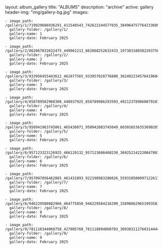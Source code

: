 
layout: album_gallery
title: "ALBUMS"
description: "archive"
active: gallery
header-img: "img/gallery-bg.jpg"
images:
    
    - image_path: /gallery/1/719029686936291_411548543_742622244577035_384964757764233605_n.jpg
      gallery-folder: /gallery/1/
      gallery-name: 1
      gallery-date: February 2025
            
    - image_path: /gallery/2/862067832632475_449061213_862068252632433_197383180382203756_n.jpg
      gallery-folder: /gallery/2/
      gallery-name: 2
      gallery-date: February 2025
            
    - image_path: /gallery/3/933956455443612_462877565_933957028776888_3624922345764196843_n.jpg
      gallery-folder: /gallery/3/
      gallery-name: 3
      gallery-date: February 2025
            
    - image_path: /gallery/4/858789502960308_448937925_858789986293593_492123789860079101_n.jpg
      gallery-folder: /gallery/4/
      gallery-name: 4
      gallery-date: February 2025
            
    - image_path: /gallery/5/950941963745061_465438071_950942083745049_6030165363536902072_n.jpg
      gallery-folder: /gallery/5/
      gallery-name: 5
      gallery-date: February 2025
            
    - image_path: /gallery/6/957123323126925_466129132_957123606460230_3692521422200478017_n.jpg
      gallery-folder: /gallery/6/
      gallery-name: 6
      gallery-date: February 2025
            
    - image_path: /gallery/7/957097056462885_461431893_922198983286026_5593105000971226174_n.jpg
      gallery-folder: /gallery/7/
      gallery-name: 7
      gallery-date: February 2025
            
    - image_path: /gallery/8/946229580882966_464775050_946229584216299_1589866296519935814_n.jpg
      gallery-folder: /gallery/8/
      gallery-name: 8
      gallery-date: February 2025
            
    - image_path: /gallery/9/781118344060758_427805768_781118894060703_3093031127683144447_n.jpg
      gallery-folder: /gallery/9/
      gallery-name: 9
      gallery-date: February 2025
            